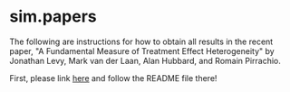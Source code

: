 # sim.papers
The following are instructions for how to obtain all results in the recent paper, "A Fundamental Measure of Treatment Effect Heterogeneity" by Jonathan Levy, Mark van der Laan, Alan Hubbard, and Romain Pirrachio.

First, please link [here](https://github.com/jlstiles/CATEvarianceJCI) and follow the README file there!
